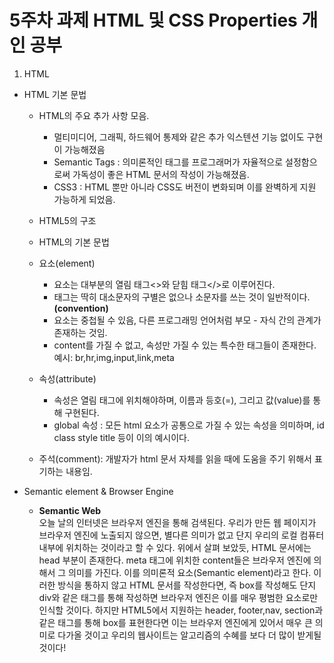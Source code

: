# 5주차 과제 HTML 및 CSS Properties 개인 공부

1. HTML

- HTML 기본 문법

  - HTML의 주요 추가 사항 모음.
    - 멀티미디어, 그래픽, 하드웨어 통제와 같은 추가 익스텐션 기능 없이도 구현이 가능해졌음
    - Semantic Tags : 의미론적인 태그를 프로그래머가 자율적으로 설정함으로써 가독성이 좋은 HTML 문서의 작성이 가능해졌음.
    - CSS3 : HTML 뿐만 아니라 CSS도 버전이 변화되며 이를 완벽하게 지원 가능하게 되었음.
  - HTML5의 구조
  - HTML의 기본 문법

  - 요소(element)
    - 요소는 대부분의 열림 태그<>와 닫힘 태그</>로 이루어진다.
    - 태그는 딱히 대소문자의 구별은 없으나 소문자를 쓰는 것이 일반적이다.**(convention)**
    - 요소는 중첩될 수 있음, 다른 프로그래밍 언어처럼 부모 - 자식 간의 관계가 존재하는 것임.
    - content를 가질 수 없고, 속성만 가질 수 있는 특수한 태그들이 존재한다.<br/> 예시: br,hr,img,input,link,meta
  - 속성(attribute)

    - 속성은 열림 태그에 위치해야하며, 이름과 등호(=), 그리고 값(value)를 통해 구현된다.
    - global 속성 : 모든 html 요소가 공통으로 가질 수 있는 속성을 의미하며, id class style title 등이 이의 예시이다.

  - 주석(comment): 개발자가 html 문서 자체를 읽을 때에 도움을 주기 위해서 표기하는 내용임.

- Semantic element & Browser Engine
  - **Semantic Web**<br/>
    오늘 날의 인터넷은 브라우저 엔진을 통해 검색된다. 우리가 만든 웹 페이지가 브라우저 엔진에 노출되지 않으면, 별다른 의미가 없고 단지 우리의 로컬
    컴퓨터 내부에 위치하는 것이라고 할 수 있다. 위에서 살펴 보았듯, HTML 문서에는 head 부분이 존재한다. meta 태그에 위치한 content들은 브라우저 엔진에 의해서 그 의미를 가진다. 이를 의미론적 요소(Semantic element)라고 한다. 이러한 방식을 통하지 않고 HTML 문서를 작성한다면, 즉 box를 작성해도 단지 div와 같은 태그를 통해 작성하면 브라우저 엔진은 이를 매우 평범한 요소로만 인식할 것이다. 하지만 HTML5에서 지원하는 header, footer,nav, section과 같은 태그를 통해 box를 표현한다면 이는 브라우저 엔진에게 있어서 매우 큰 의미로 다가올 것이고 우리의 웹사이트는 알고리즘의 수혜를 보다 더 많이 받게될 것이다!
